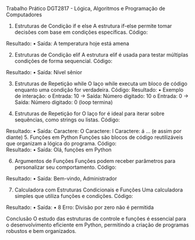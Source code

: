 Trabalho Prático
DGT2817 - Lógica, Algoritmos e Programação de Computadores


1. Estruturas de Condição if e else
A estrutura if-else permite tomar decisões com base em condições específicas.
Código:
 
Resultado:
•	Saída: A temperatura hoje está amena
 
2. Estruturas de Condição elif
A estrutura elif é usada para testar múltiplas condições de forma sequencial.
Código:
 
Resultado:
•	Saída: Nível sênior
 




3. Estruturas de Repetição while
O laço while executa um bloco de código enquanto uma condição for verdadeira.
Código: 
Resultado:
•	Exemplo de interação: 
o	Entrada: 10 → Saída: Número digitado: 10
o	Entrada: 0 → Saída: Número digitado: 0 (loop termina)
 
4. Estruturas de Repetição for
O laço for é ideal para iterar sobre sequências, como strings ou listas.
Código:
 

Resultado:
•	Saída: Caractere: O Caractere: l Caractere: á ... (e assim por diante)
5. Funções em Python
Funções são blocos de código reutilizáveis que organizam a lógica do programa.
Código:  
Resultado:
•	Saída: Olá, funções em Python
 
6. Argumentos de Funções
Funções podem receber parâmetros para personalizar seu comportamento.
Código:
 
Resultado:
•	Saída: Bem-vindo, Administrador
 
7. Calculadora com Estruturas Condicionais e Funções
Uma calculadora simples que utiliza funções e condições.
Código:
 
Resultado:
•	Saída:
•	8 Erro: Divisão por zero não é permitida

 

Conclusão
O estudo das estruturas de controle e funções é essencial para o desenvolvimento eficiente em Python, permitindo a criação de programas robustos e bem organizados.

